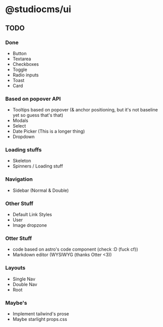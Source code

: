 # @studiocms/ui

## TODO

### Done
- Button
- Textarea
- Checkboxes
- Toggle
- Radio inputs
- Toast
- Card

### Based on popover API
- Tooltips based on popover (& anchor positioning, but it's not baseline yet so guess that's that)
- Modals
- Select
- Date Picker (This is a longer thing)
- Dropdown

### Loading stuffs
- Skeleton
- Spinners / Loading stuff

### Navigation
- Sidebar (Normal & Double)

### Other Stuff
- Default Link Styles
- User
- Image dropzone

### Otter Stuff
- code based on astro's code component (check :D (fuck cf))
- Markdown editor (WYSIWYG (thanks Otter <3))

### Layouts
- Single Nav
- Double Nav
- Root

### Maybe's
- Implement tailwind's prose
- Maybe starlight props.css